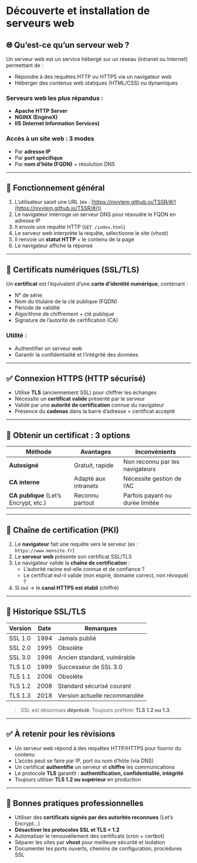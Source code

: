 # Découverte et installation de serveurs web
## 🌐 Qu’est-ce qu’un serveur web ?

Un serveur web est un service hébergé sur un réseau (intranet ou Internet) permettant de :

- Répondre à des requêtes HTTP ou HTTPS via un navigateur web
- Héberger des contenus web statiques (HTML/CSS) ou dynamiques

### Serveurs web les plus répandus :

- **Apache HTTP Server**
- **NGINX (EngineX)**
- **IIS (Internet Information Services)**

### Accès à un site web : 3 modes

- Par **adresse IP**
- Par **port spécifique**
- Par **nom d’hôte (FQDN)** + résolution DNS

---

## 🔄 Fonctionnement général

1. L’utilisateur saisit une URL (ex : [https://nivvlem.github.io/TSSR/#/](https://nivvlem.github.io/TSSR/#/))
2. Le navigateur interroge un serveur DNS pour résoudre le FQDN en adresse IP
3. Il envoie une requête HTTP (`GET /index.html`)
4. Le serveur web interprète la requête, sélectionne le site (vhost)
5. Il renvoie un **statut HTTP** + le contenu de la page
6. Le navigateur affiche la réponse

---

## 🔐 Certificats numériques (SSL/TLS)

Un **certificat** est l’équivalent d’une **carte d’identité numérique**, contenant :

- N° de série
- Nom du titulaire de la clé publique (FQDN)
- Période de validité
- Algorithme de chiffrement + clé publique
- Signature de l’autorité de certification (CA)

### Utilité :

- Authentifier un serveur web
- Garantir la confidentialité et l’intégrité des données

---

## ✅ Connexion HTTPS (HTTP sécurisé)

- Utilise **TLS** (anciennement SSL) pour chiffrer les échanges
- Nécessite un **certificat valide** présenté par le serveur
- Validé par une **autorité de certification** connue du navigateur
- Présence du **cadenas** dans la barre d’adresse = certificat accepté

---

## 🧾 Obtenir un certificat : 3 options

|Méthode|Avantages|Inconvénients|
|---|---|---|
|**Autosigné**|Gratuit, rapide|Non reconnu par les navigateurs|
|**CA interne**|Adapté aux intranets|Nécessite gestion de l’AC|
|**CA publique** (Let’s Encrypt, etc.)|Reconnu partout|Parfois payant ou durée limitée|

---

## 🔐 Chaîne de certification (PKI)

1. Le **navigateur** fait une requête vers le serveur (ex : `https://www.monsite.fr`)
2. Le **serveur web** présente son certificat SSL/TLS
3. Le navigateur valide la **chaîne de certification** :
    - L’autorité racine est-elle connue et de confiance ?
    - Le certificat est-il valide (non expiré, domaine correct, non révoqué) ?
4. Si oui → le **canal HTTPS est établi** (chiffré)

---

## 📜 Historique SSL/TLS

|Version|Date|Remarques|
|---|---|---|
|SSL 1.0|1994|Jamais publié|
|SSL 2.0|1995|Obsolète|
|SSL 3.0|1996|Ancien standard, vulnérable|
|TLS 1.0|1999|Successeur de SSL 3.0|
|TLS 1.1|2006|Obsolète|
|TLS 1.2|2008|Standard sécurisé courant|
|TLS 1.3|2018|Version actuelle recommandée|

> SSL est désormais **déprécié**. Toujours préférer **TLS 1.2 ou 1.3**.

---

## ✅ À retenir pour les révisions

- Un serveur web répond à des requêtes HTTP/HTTPS pour fournir du contenu
- L’accès peut se faire par IP, port ou nom d’hôte (via DNS)
- Un certificat **authentifie** un serveur et **chiffre** les communications
- Le protocole **TLS** garantit : **authentification, confidentialité, intégrité**
- Toujours utiliser **TLS 1.2 ou supérieur** en production

---

## 📌 Bonnes pratiques professionnelles

- Utiliser des **certificats signés par des autorités reconnues** (Let’s Encrypt…)
- **Désactiver les protocoles SSL et TLS < 1.2**
- Automatiser le renouvellement des certificats (cron + certbot)
- Séparer les sites par **vhost** pour meilleure sécurité et isolation
- Documenter les ports ouverts, chemins de configuration, procédures SSL